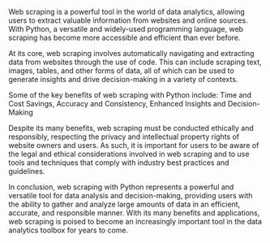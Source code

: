 Web scraping is a powerful tool in the world of data analytics, allowing users to extract valuable information from websites and online sources. With Python, a versatile and widely-used programming language, web scraping has become more accessible and efficient than ever before.

At its core, web scraping involves automatically navigating and extracting data from websites through the use of code. This can include scraping text, images, tables, and other forms of data, all of which can be used to generate insights and drive decision-making in a variety of contexts.

Some of the key benefits of web scraping with Python include: Time and Cost Savings, Accuracy and Consistency, Enhanced Insights and Decision-Making

Despite its many benefits, web scraping must be conducted ethically and responsibly, respecting the privacy and intellectual property rights of website owners and users. As such, it is important for users to be aware of the legal and ethical considerations involved in web scraping and to use tools and techniques that comply with industry best practices and guidelines.

In conclusion, web scraping with Python represents a powerful and versatile tool for data analysis and decision-making, providing users with the ability to gather and analyze large amounts of data in an efficient, accurate, and responsible manner. With its many benefits and applications, web scraping is poised to become an increasingly important tool in the data analytics toolbox for years to come.